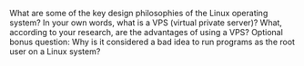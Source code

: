 What are some of the key design philosophies of the Linux operating system?
In your own words, what is a VPS (virtual private server)? What, according to your research, are the advantages of using a VPS?
Optional bonus question: Why is it considered a bad idea to run programs as the root user on a Linux system?